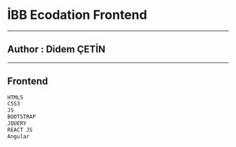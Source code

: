 # İBB Ecodation Frontend
--------
## Author : Didem ÇETİN

--------
## Frontend
```sh
HTML5
CSS3
JS
BOOTSTRAP
JQUERY
REACT JS
Angular

```


